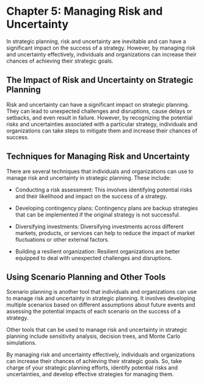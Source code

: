 Chapter 5: Managing Risk and Uncertainty
========================================

In strategic planning, risk and uncertainty are inevitable and can have a significant impact on the success of a strategy. However, by managing risk and uncertainty effectively, individuals and organizations can increase their chances of achieving their strategic goals.

The Impact of Risk and Uncertainty on Strategic Planning
--------------------------------------------------------

Risk and uncertainty can have a significant impact on strategic planning. They can lead to unexpected challenges and disruptions, cause delays or setbacks, and even result in failure. However, by recognizing the potential risks and uncertainties associated with a particular strategy, individuals and organizations can take steps to mitigate them and increase their chances of success.

Techniques for Managing Risk and Uncertainty
--------------------------------------------

There are several techniques that individuals and organizations can use to manage risk and uncertainty in strategic planning. These include:

* Conducting a risk assessment: This involves identifying potential risks and their likelihood and impact on the success of a strategy.

* Developing contingency plans: Contingency plans are backup strategies that can be implemented if the original strategy is not successful.

* Diversifying investments: Diversifying investments across different markets, products, or services can help to reduce the impact of market fluctuations or other external factors.

* Building a resilient organization: Resilient organizations are better equipped to deal with unexpected challenges and disruptions.

Using Scenario Planning and Other Tools
---------------------------------------

Scenario planning is another tool that individuals and organizations can use to manage risk and uncertainty in strategic planning. It involves developing multiple scenarios based on different assumptions about future events and assessing the potential impacts of each scenario on the success of a strategy.

Other tools that can be used to manage risk and uncertainty in strategic planning include sensitivity analysis, decision trees, and Monte Carlo simulations.

By managing risk and uncertainty effectively, individuals and organizations can increase their chances of achieving their strategic goals. So, take charge of your strategic planning efforts, identify potential risks and uncertainties, and develop effective strategies for managing them.
